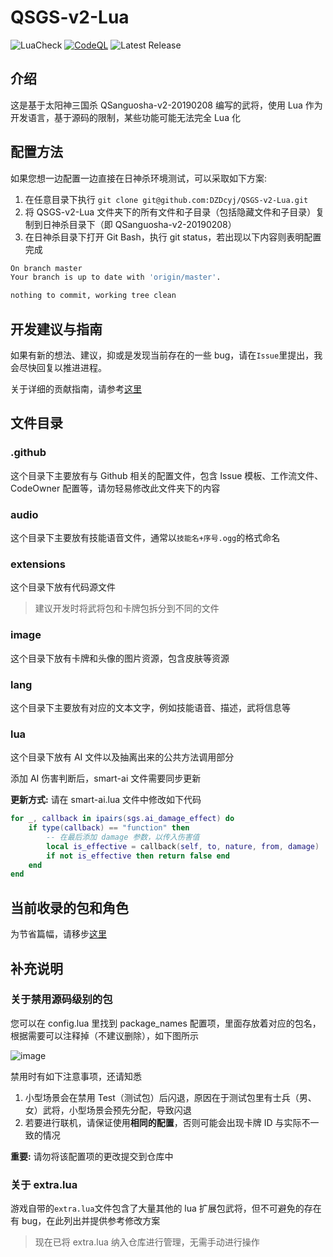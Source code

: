 # QSGS-v2-Lua

![LuaCheck](https://github.com/DZDcyj/QSGS-v2-Lua/actions/workflows/lua-check.yml/badge.svg)
[![CodeQL](https://github.com/DZDcyj/QSGS-v2-Lua/actions/workflows/github-code-scanning/codeql/badge.svg)](https://github.com/DZDcyj/QSGS-v2-Lua/actions/workflows/github-code-scanning/codeql)
![Latest Release](https://img.shields.io/github/v/release/DZDcyj/QSGS-v2-Lua.svg)

## 介绍

这是基于太阳神三国杀 QSanguosha-v2-20190208 编写的武将，使用 Lua 作为开发语言，基于源码的限制，某些功能可能无法完全 Lua 化

## 配置方法

如果您想一边配置一边直接在日神杀环境测试，可以采取如下方案:

1. 在任意目录下执行 `git clone git@github.com:DZDcyj/QSGS-v2-Lua.git`
2. 将 QSGS-v2-Lua 文件夹下的所有文件和子目录（包括隐藏文件和子目录）复制到日神杀目录下（即 QSanguosha-v2-20190208）
3. 在日神杀目录下打开 Git Bash，执行 git status，若出现以下内容则表明配置完成

```bash
On branch master
Your branch is up to date with 'origin/master'.

nothing to commit, working tree clean
```

## 开发建议与指南

如果有新的想法、建议，抑或是发现当前存在的一些 bug，请在`Issue`里提出，我会尽快回复以推进进程。

关于详细的贡献指南，请参考[这里](.github/CONTRIBUTING.md)

## 文件目录

### .github

这个目录下主要放有与 Github 相关的配置文件，包含 Issue 模板、工作流文件、CodeOwner 配置等，请勿轻易修改此文件夹下的内容

### audio

这个目录下主要放有技能语音文件，通常以`技能名+序号.ogg`的格式命名

### extensions

这个目录下放有代码源文件

> 建议开发时将武将包和卡牌包拆分到不同的文件

### image

这个目录下放有卡牌和头像的图片资源，包含皮肤等资源

### lang

这个目录下主要放有对应的文本文字，例如技能语音、描述，武将信息等

### lua

这个目录下放有 AI 文件以及抽离出来的公共方法调用部分

添加 AI 伤害判断后，smart-ai 文件需要同步更新

**更新方式:** 请在 smart-ai.lua 文件中修改如下代码

```Lua
for _, callback in ipairs(sgs.ai_damage_effect) do
    if type(callback) == "function" then
        -- 在最后添加 damage 参数，以传入伤害值
        local is_effective = callback(self, to, nature, from, damage)
        if not is_effective then return false end
    end
end
```

## 当前收录的包和角色

为节省篇幅，请移步[这里](./Generals.md)

## 补充说明

### 关于禁用源码级别的包

您可以在 config.lua 里找到 package_names 配置项，里面存放着对应的包名，根据需要可以注释掉（不建议删除），如下图所示

![image](https://github.com/DZDcyj/QSGS-v2-Lua/assets/42711105/9a61c73b-8494-42d6-af52-b43a2727c716)

禁用时有如下注意事项，还请知悉

1. 小型场景会在禁用 Test（测试包）后闪退，原因在于测试包里有士兵（男、女）武将，小型场景会预先分配，导致闪退
2. 若要进行联机，请保证使用**相同的配置**，否则可能会出现卡牌 ID 与实际不一致的情况

**重要:** 请勿将该配置项的更改提交到仓库中

### 关于 extra.lua

游戏自带的`extra.lua`文件包含了大量其他的 lua 扩展包武将，但不可避免的存在有 bug，在此列出并提供参考修改方案

> 现在已将 extra.lua 纳入仓库进行管理，无需手动进行操作

